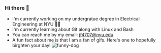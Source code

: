 ### Hi there 👋

<!--
**jf4707/jf4707** is a ✨ _special_ ✨ repository because its `README.md` (this file) appears on your GitHub profile.

Here are some ideas to get you started:

- 🔭 I’m currently working on ...
- 🌱 I’m currently learning ...
- 👯 I’m looking to collaborate on ...
- 🤔 I’m looking for help with ...
- 💬 Ask me about ...
- 📫 How to reach me: ...
- 😄 Pronouns: ...
- ⚡ Fun fact: ...
-->

- I'm currently working on my undergratue degree in Electrical Engineering at NYU 👨‍🎓
- I'm currently learning about Git along with Linux and Bash
- You can reach me by my email: jf4707@nyu.edu
- A fun fact about me is that I am a fan of gifs. Here's one to hopefully birghten your day!
![funny-dog](https://github.com/jf4707/jf4707/assets/157550421/36bf0f15-e3e7-431a-8915-746836fb7061)
